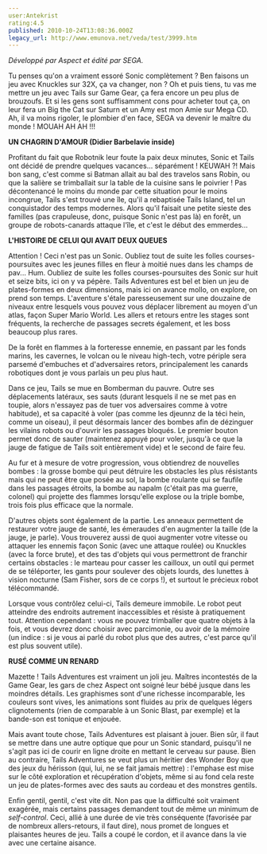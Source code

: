 ```yaml
---
user:Antekrist
rating:4.5
published: 2010-10-24T13:08:36.000Z
legacy_url: http://www.emunova.net/veda/test/3999.htm
---
```

_Développé par Aspect et édité par SEGA._  

  

Tu penses qu'on a vraiment essoré Sonic complètement ? Ben faisons un jeu avec Knuckles sur 32X, ça va changer, non ? Oh et puis tiens, tu vas me mettre un jeu avec Tails sur Game Gear, ça fera encore un peu plus de brouzoufs. Et si les gens sont suffisamment cons pour acheter tout ça, on leur fera un Big the Cat sur Saturn et un Amy est mon Amie sur Mega CD. Ah, il va moins rigoler, le plombier d'en face, SEGA va devenir le maître du monde ! MOUAH AH AH !!!  

  

**UN CHAGRIN D'AMOUR (Didier Barbelavie inside)**  

Profitant du fait que Robotnik leur foute la paix deux minutes, Sonic et Tails ont décidé de prendre quelques vacances... séparément ! KEUWAH ?! Mais bon sang, c'est comme si Batman allait au bal des travelos sans Robin, ou que la salière se trimballait sur la table de la cuisine sans le poivrier ! Pas décontenancé le moins du monde par cette situation pour le moins incongrue, Tails s'est trouvé une île, qu'il a rebaptisée Tails Island, tel un conquistador des temps modernes. Alors qu'il faisait une petite sieste des familles (pas crapuleuse, donc, puisque Sonic n'est pas là) en forêt, un groupe de robots-canards attaque l'île, et c'est le début des emmerdes...  

  

**L'HISTOIRE DE CELUI QUI AVAIT DEUX QUEUES**  

Attention ! Ceci n'est pas un Sonic. Oubliez tout de suite les folles courses-poursuites avec les jeunes filles en fleur à moitié nues dans les champs de pav... Hum. Oubliez de suite les folles courses-poursuites des Sonic sur huit et seize bits, ici on y va pépère. Tails Adventures est bel et bien un jeu de plates-formes en deux dimensions, mais ici on avance mollo, on explore, on prend son temps. L'aventure s'étale paresseusement sur une douzaine de niveaux entre lesquels vous pouvez vous déplacer librement au moyen d'un atlas, façon Super Mario World. Les allers et retours entre les stages sont fréquents, la recherche de passages secrets également, et les boss beaucoup plus rares.  

De la forêt en flammes à la forteresse ennemie, en passant par les fonds marins, les cavernes, le volcan ou le niveau high-tech, votre périple sera parsemé d'embuches et d'adversaires retors, principalement les canards robotiques dont je vous parlais un peu plus haut.  

Dans ce jeu, Tails se mue en Bomberman du pauvre. Outre ses déplacements latéraux, ses sauts (durant lesquels il ne se met pas en toupie, alors n'essayez pas de tuer vos adversaires comme à votre habitude), et sa capacité à voler (pas comme les djeunnz de la téci hein, comme un oiseau), il peut désormais lancer des bombes afin de dézinguer les vilains robots ou d'ouvrir les passages bloqués. Le premier bouton permet donc de sauter (maintenez appuyé pour voler, jusqu'à ce que la jauge de fatigue de Tails soit entièrement vide) et le second de faire feu.  

Au fur et à mesure de votre progression, vous obtiendrez de nouvelles bombes : la grosse bombe qui peut détruire les obstacles les plus résistants mais qui ne peut être que posée au sol, la bombe roulante qui se faufile dans les passages étroits, la bombe au napalm (c'était pas ma guerre, colonel) qui projette des flammes lorsqu'elle explose ou la triple bombe, trois fois plus efficace que la normale.  

D'autres objets sont également de la partie. Les anneaux permettent de restaurer votre jauge de santé, les émeraudes d'en augmenter la taille (de la jauge, je parle). Vous trouverez aussi de quoi augmenter votre vitesse ou attaquer les ennemis façon Sonic (avec une attaque roulée) ou Knuckles (avec la force brute), et des tas d'objets qui vous permettront de franchir certains obstacles : le marteau pour casser les cailloux, un outil qui permet de se téléporter, les gants pour soulever des objets lourds, des lunettes à vision nocturne (Sam Fisher, sors de ce corps !), et surtout le précieux robot télécommandé.  

Lorsque vous contrôlez celui-ci, Tails demeure immobile. Le robot peut atteindre des endroits autrement inaccessibles et résiste à pratiquement tout. Attention cependant : vous ne pouvez trimballer que quatre objets à la fois, et vous devrez donc choisir avec parcimonie, ou avoir de la mémoire (un indice : si je vous ai parlé du robot plus que des autres, c'est parce qu'il est plus souvent utile).  

  

**RUSÉ COMME UN RENARD**  

Mazette ! Tails Adventures est vraiment un joli jeu. Maîtres incontestés de la Game Gear, les gars de chez Aspect ont soigné leur bébé jusque dans les moindres détails. Les graphismes sont d'une richesse incomparable, les couleurs sont vives, les animations sont fluides au prix de quelques légers clignotements (rien de comparable à un Sonic Blast, par exemple) et la bande-son est tonique et enjouée.  

Mais avant toute chose, Tails Adventures est plaisant à jouer. Bien sûr, il faut se mettre dans une autre optique que pour un Sonic standard, puisqu'il ne s'agit pas ici de courir en ligne droite en mettant le cerveau sur pause. Bien au contraire, Tails Adventures se veut plus un héritier des Wonder Boy que des jeux du hérisson (qui, lui, ne se fait jamais mettre) : l'emphase est mise sur le côté exploration et récupération d'objets, même si au fond cela reste un jeu de plates-formes avec des sauts au cordeau et des monstres gentils.  

Enfin gentil, gentil, c'est vite dit. Non pas que la difficulté soit vraiment exagérée, mais certains passages demandent tout de même un minimum de _self-control_. Ceci, allié à une durée de vie très conséquente (favorisée par de nombreux allers-retours, il faut dire), nous promet de longues et plaisantes heures de jeu. Tails a coupé le cordon, et il avance dans la vie avec une certaine aisance.